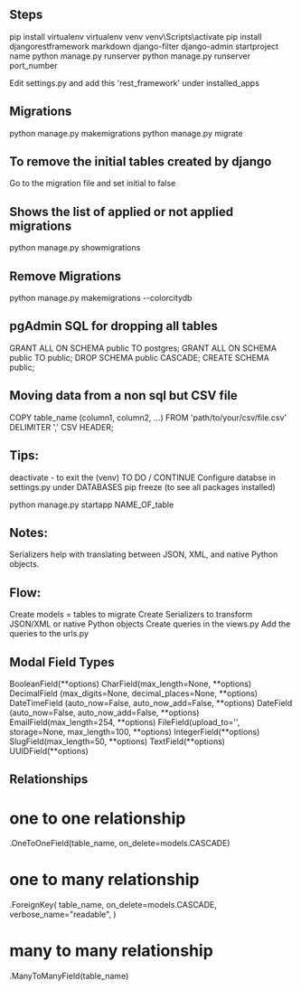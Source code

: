 ## Steps
pip install virtualenv
virtualenv venv
venv\Scripts\activate
pip install djangorestframework markdown django-filter
django-admin startproject name
python manage.py runserver
python manage.py runserver port_number

Edit settings.py and add this 'rest_framework' under installed_apps

## Migrations 
python manage.py makemigrations
python manage.py migrate

## To remove the initial tables created by django
Go to the migration file and set initial to false

## Shows the list of applied or not applied migrations 
python manage.py showmigrations

## Remove Migrations 
python manage.py makemigrations --colorcitydb

## pgAdmin SQL for dropping all tables

GRANT ALL ON SCHEMA public TO postgres;
GRANT ALL ON SCHEMA public TO public;
DROP SCHEMA public CASCADE;
CREATE SCHEMA public;

## Moving data from a non sql but CSV file 
COPY table_name (column1, column2, ...) FROM 'path/to/your/csv/file.csv' DELIMITER ',' CSV HEADER;


## Tips:
deactivate - to exit the (venv)
TO DO / CONTINUE
Configure databse in settings.py under DATABASES
pip freeze (to see all packages installed)

python manage.py startapp NAME_OF_table


## Notes:
Serializers help with translating between JSON, XML, and native Python objects. 


## Flow:
Create models = tables to migrate
Create Serializers to transform JSON/XML or native Python objects
Create queries in the views.py 
Add the queries to the urls.py

## Modal Field Types

BooleanField(**options)
CharField(max_length=None, **options)
DecimalField (max_digits=None, decimal_places=None, **options)
DateTimeField (auto_now=False, auto_now_add=False, **options)
DateField (auto_now=False, auto_now_add=False, **options)
EmailField(max_length=254, **options)
FileField(upload_to='', storage=None, max_length=100, **options)
IntegerField(**options)
SlugField(max_length=50, **options)
TextField(**options)
UUIDField(**options)


## Relationships

# one to one relationship
.OneToOneField(table_name, on_delete=models.CASCADE)

# one to many relationship
.ForeignKey(
    table_name,
    on_delete=models.CASCADE,
    verbose_name="readable",
)

# many to many relationship
.ManyToManyField(table_name)

